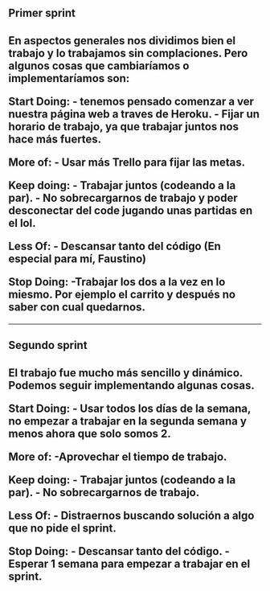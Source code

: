 <h2>Primer sprint<h2>

En aspectos generales nos dividimos bien el trabajo y lo trabajamos sin complaciones. Pero algunos cosas que cambiaríamos o implementaríamos son:

Start Doing: - tenemos pensado comenzar a ver nuestra página web a traves de Heroku.
             - Fijar un horario de trabajo, ya que trabajar juntos nos hace más fuertes.
    
More of:  - Usar más Trello para fijar las metas.

Keep doing: - Trabajar juntos (codeando a la par).
            - No sobrecargarnos de trabajo y poder desconectar del code jugando unas partidas en el lol.

Less Of: - Descansar tanto del código (En especial para mí, Faustino)

Stop Doing: -Trabajar los dos a la vez en lo miesmo. Por ejemplo el carrito y después no saber con cual quedarnos.

<hr>

<h2>Segundo sprint<h2>
  
  El trabajo fue mucho más sencillo y dinámico. Podemos seguir implementando algunas cosas.

  Start Doing: - Usar todos los días de la semana, no empezar a trabajar en la segunda semana y menos ahora que solo somos 2.
             
    
More of:  -Aprovechar el tiempo de trabajo.

Keep doing: - Trabajar juntos (codeando a la par).
            - No sobrecargarnos de trabajo.

Less Of: - Distraernos buscando solución a algo que no pide el sprint.

Stop Doing: - Descansar tanto del código.
            - Esperar 1 semana para empezar a trabajar en el sprint.
